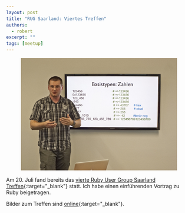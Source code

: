 ```yaml
---
layout: post
title: "RUG Saarland: Viertes Treffen"
authors:
  - robert
excerpt: ""
tags: [meetup]
---
```


<figure>
  <img src="/images/rug-saarland-viertes-treffen.jpeg">
</figure>

Am 20. Juli fand bereits das [vierte Ruby User Group Saarland Treffen](http://www.meetup.com/ruby-user-group-saarland/events/71613082/){:target="_blank"} statt. Ich habe einen einführenden Vortrag zu Ruby beigetragen.

Bilder zum Treffen sind [online](http://www.meetup.com/ruby-user-group-saarland/photos/9983362/){:target="_blank"}.
